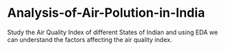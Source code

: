 # Analysis-of-Air-Polution-in-India
Study the Air Quality Index of different States of Indian and using EDA we can understand the factors affecting the air quality index.
